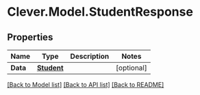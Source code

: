 # Clever.Model.StudentResponse
## Properties

Name | Type | Description | Notes
------------ | ------------- | ------------- | -------------
**Data** | [**Student**](Student.md) |  | [optional] 

[[Back to Model list]](../README.md#documentation-for-models) [[Back to API list]](../README.md#documentation-for-api-endpoints) [[Back to README]](../README.md)

